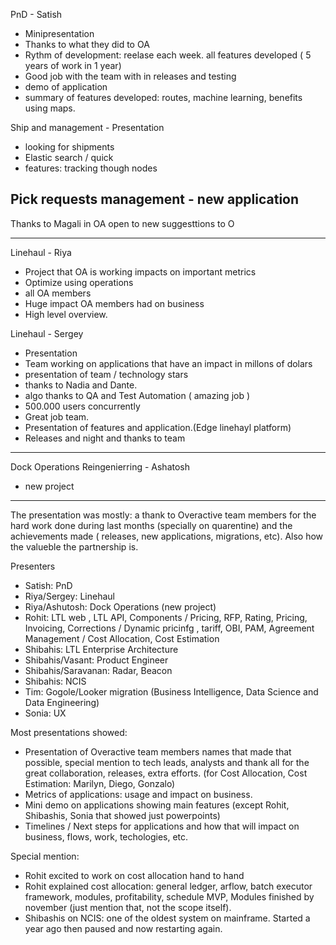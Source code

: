 PnD - Satish
- Minipresentation
- Thanks to what they did to OA
- Rythm of development: reelase each week. all features developed ( 5 years of work in 1 year)
- Good job with the team with in releases and testing
- demo of application
- summary of features developed: routes, machine learning, benefits using maps.

Ship and management - Presentation
- looking for shipments
- Elastic search / quick
- features: tracking though nodes

Pick requests management - new application
- 

Thanks to Magali in OA
open to new suggesttions to O

-------

Linehaul - Riya

- Project that OA is working impacts on important metrics
- Optimize using operations
- all OA members
- Huge impact OA members had on business
- High level overview.

Linehaul - Sergey
- Presentation
- Team working on applications that have an impact in millons of dolars
- presentation of team / technology stars
- thanks to Nadia and Dante.
- algo thanks to QA and Test Automation ( amazing job )
- 500.000 users concurrently
- Great job team.
- Presentation of features and application.(Edge linehayl platform)
- Releases and night and thanks to team

---
Dock Operations Reingenierring - Ashatosh
- new project

-----------------------------
The presentation was mostly: a thank to Overactive team members for the hard work done during last months (specially on quarentine) and the achievements made ( releases, new applications, migrations, etc). Also how the valueble the partnership is.

Presenters
- Satish: PnD 
- Riya/Sergey: Linehaul
- Riya/Ashutosh: Dock Operations (new project)
- Rohit: LTL web , LTL API, Components / Pricing, RFP, Rating, Pricing, Invoicing, Corrections / Dynamic pricinfg , tariff, OBI, PAM, Agreement Management  / Cost Allocation, Cost Estimation
- Shibahis: LTL Enterprise Architecture
- Shibahis/Vasant: Product Engineer
- Shibahis/Saravanan: Radar, Beacon
- Shibahis: NCIS
- Tim: Gogole/Looker migration (Business Intelligence, Data Science and Data Engineering)
- Sonia: UX

Most presentations showed:
- Presentation of Overactive team members names that made that possible, special mention to tech leads, analysts and thank all for the great collaboration, releases, extra efforts. (for Cost Allocation, Cost Estimation: Marilyn, Diego, Gonzalo)
- Metrics of applications: usage and impact on business.
- Mini demo on applications showing main features (except Rohit, Shibashis, Sonia that showed just powerpoints)
- Timelines / Next steps for applications and how that will impact on business, flows, work, techologies, etc.

Special mention:
- Rohit excited to work on cost allocation hand to hand
- Rohit explained cost allocation: general ledger, arflow, batch executor framework, modules, profitability, schedule MVP, Modules finished by november (just mention that, not the scope itself).
- Shibashis on NCIS: one of the oldest system on mainframe. Started a year ago then paused and now restarting again.
